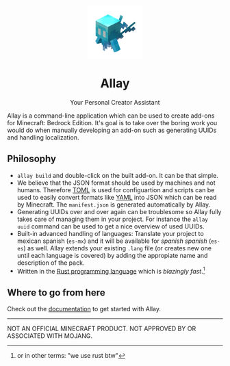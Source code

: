 <p align="center">
  <img
    src="https://github.com/allay-mc/.github/blob/main/profile/allay.gif?raw=true"
    width="25%"
    align="center"
    alt="Animated Allay"
  />
  <h1 align="center">Allay</h1>
  <p align="center">
    Your Personal Creator Assistant
  </p>
</p>

Allay is a command-line application which can be used to create add-ons for
Minecraft: Bedrock Edition. It's goal is to take over the boring work you
would do when manually developing an add-on such as generating UUIDs and
handling localization.


## Philosophy

- `allay build` and double-click on the built add-on. It can be that simple.
- We believe that the JSON format should be used by machines and not humans.
  Therefore [TOML](https://toml.io) is used for configuartion and scripts
  can be used to easily convert formats like [YAML](https://yaml.org/) into
  JSON which can be read by Minecraft. The `manifest.json` is generated
  automatically by Allay.
- Generating UUIDs over and over again can be troublesome so Allay fully takes
  care of managing them in your project. For instance the `allay uuid` command
  can be used to get a nice overview of used UUIDs.
- Built-in advanced handling of languages: Translate your project to mexican
  spanish (`es-mx`) and it will be available for *spanish spanish* (`es-es`)
  as well. Allay extends your existing `.lang` file (or creates new one until
  each language is covered) by adding the appropiate name and description of the
  pack.
- Written in the [Rust programming language](https://www.rust-lang.org/) which
  is *blazingly fast*.[^1]


## Where to go from here

Check out the [documentation](https://allay-mc.github.io/docs) to get started
with Allay.

[^1]: or in other terms: "we use rust btw"

---

NOT AN OFFICIAL MINECRAFT PRODUCT. NOT APPROVED BY OR ASSOCIATED WITH MOJANG.
